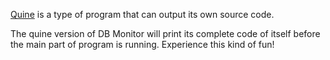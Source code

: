 [Quine](https://aplwiki.com/wiki/Quine) is a type of program that can output its own source code.

The quine version of DB Monitor will print its complete code of itself before the main part of program is running. Experience this kind of fun!

